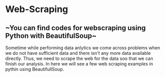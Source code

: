 # Web-Scraping

## ~You can find codes for webscraping using Python with BeautifulSoup~

Sometime while performing data anlytics we come across problems when we do not have sufficient data and there isn't any more data available directly. Thus, we need to scrape the web for the data soo that we can finish our analysis. In here we will see a few web scraping examples in pythin using BeautifullSoup.
